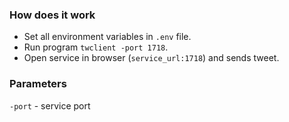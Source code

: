 ### How does it work

* Set all environment variables in `.env` file.
* Run program `twclient -port 1718`.
* Open service in browser (`service_url:1718`) and sends tweet.

### Parameters

`-port` - service port
